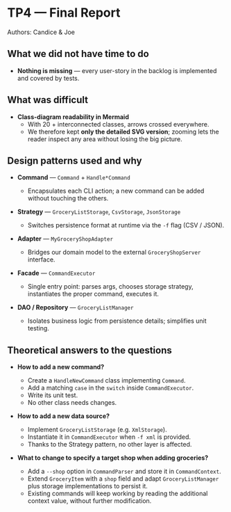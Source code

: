 # TP4 — Final Report  
Authors: Candice & Joe


## What we did not have time to do  
* **Nothing is missing** — every user-story in the backlog is implemented and covered by tests.

## What was difficult  
* **Class-diagram readability in Mermaid**  
  * With 20 + interconnected classes, arrows crossed everywhere.  
  * We therefore kept **only the detailed SVG version**; zooming lets the reader inspect any area without losing the big picture.

## Design patterns used and why  

* **Command** — `Command` + `Handle*Command`  
  * Encapsulates each CLI action; a new command can be added without touching the others.

* **Strategy** — `GroceryListStorage`, `CsvStorage`, `JsonStorage`  
  * Switches persistence format at runtime via the `-f` flag (CSV / JSON).

* **Adapter** — `MyGroceryShopAdapter`  
  * Bridges our domain model to the external `GroceryShopServer` interface.

* **Facade** — `CommandExecutor`  
  * Single entry point: parses args, chooses storage strategy, instantiates the proper command, executes it.

* **DAO / Repository** — `GroceryListManager`  
  * Isolates business logic from persistence details; simplifies unit testing.


## Theoretical answers to the questions  

* **How to add a new command?**  
  * Create a `HandleNewCommand` class implementing `Command`.  
  * Add a matching `case` in the `switch` inside `CommandExecutor`.  
  * Write its unit test.  
  * No other class needs changes.  

* **How to add a new data source?**  
  * Implement `GroceryListStorage` (e.g. `XmlStorage`).  
  * Instantiate it in `CommandExecutor` when `-f xml` is provided.  
  * Thanks to the Strategy pattern, no other layer is affected.  

* **What to change to specify a target shop when adding groceries?**  
  * Add a `--shop` option in `CommandParser` and store it in `CommandContext`.  
  * Extend `GroceryItem` with a `shop` field and adapt `GroceryListManager` plus storage implementations to persist it.  
  * Existing commands will keep working by reading the additional context value, without further modification.
